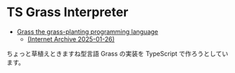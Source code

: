 # TS Grass Interpreter

- [Grass the grass-planting programming language](https://blue.sky.or.jp/grass/)
  - [(Internet Archive 2025-01-26)](https://web.archive.org/web/20250126114618/https://blue.sky.or.jp/grass/)

ちょっと草植えときますね型言語 Grass の実装を TypeScript で作ろうとしています。
